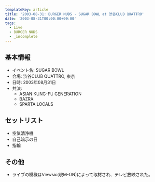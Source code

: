 ```yaml
---
templateKey: article
title: '2003-08-31: BURGER NUDS - SUGAR BOWL at 渋谷CLUB QUATTRO'
date: '2003-08-31T00:00:00+09:00'
tags:
  - Live
  - BURGER NUDS
  - _incomplete
---
```

## 基本情報

* イベント名: SUGAR BOWL
* 会場: 渋谷CLUB QUATTRO, 東京
* 日時: 2003年08月31日
* 共演:
  * ASIAN KUNG-FU GENERATION
  * BAZRA
  * SPARTA LOCALS

## セットリスト

* 空気清浄機
* 自己暗示の日
* 指輪

## その他

* ライブの模様はViewsic(現M-ON)によって取材され、テレビ放映された。
